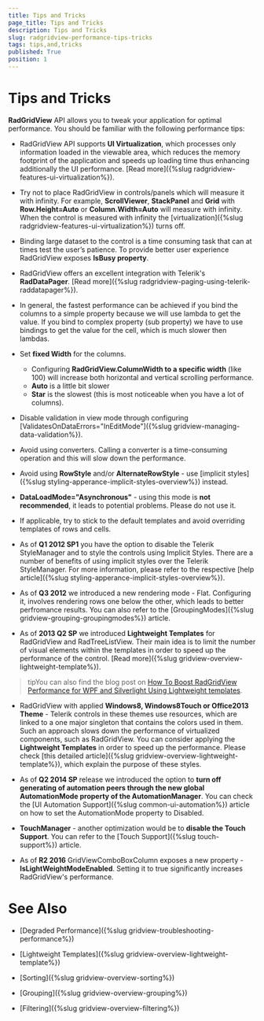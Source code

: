 ```yaml
---
title: Tips and Tricks
page_title: Tips and Tricks
description: Tips and Tricks
slug: radgridview-performance-tips-tricks
tags: tips,and,tricks
published: True
position: 1
---
```


# Tips and Tricks

__RadGridView__ API allows you to tweak your application for optimal performance. You should be familiar with the following performance tips:

* RadGridView API supports __UI Virtualization__, which processes only information loaded in the viewable area, which reduces the memory footprint of the application and speeds up loading time thus enhancing additionally the UI performance. [Read more]({%slug radgridview-features-ui-virtualization%}).
          
* Try not to place RadGridView in controls/panels which will measure it with infinity. For example, __ScrollViewer__, __StackPanel__ and __Grid__ with __Row.Height=Auto__ or __Column.Width=Auto__ will measure with infinity. When the control is measured with infinity the [virtualization]({%slug radgridview-features-ui-virtualization%}) turns off.  

* Binding large dataset to the control is a time consuming task that can at times test the user’s patience. To provide better user experience RadGridView exposes __IsBusy property__.
            
* RadGridView offers an excellent integration with Telerik's __RadDataPager__. [Read more]({%slug radgridview-paging-using-telerik-raddatapager%}).

* In general, the fastest performance can be achieved if you bind the columns to a simple property because we will use lambda to get the value. If you bind to complex property (sub property) we have to use bindings to get the value for the cell, which is much slower then lambdas.            

* Set __fixed Width__ for the columns. 
	* Configuring __RadGridView.ColumnWidth to a specific width__ (like 100) will increase both horizontal and vertical scrolling performance. 
	* __Auto__ is a little bit slower 
	* __Star__ is the slowest (this is most noticeable when you have a lot of columns).

* Disable validation in view mode through configuring [ValidatesOnDataErrors="InEditMode"]({%slug gridview-managing-data-validation%}).

* Avoid using converters. Calling a converter is a time-consuming operation and this will slow down the performance.

* Avoid using __RowStyle__ and/or __AlternateRowStyle__ - use [implicit styles]({%slug styling-apperance-implicit-styles-overview%}) instead. 
            
* __DataLoadMode="Asynchronous"__ - using this mode is __not recommended__, it leads to potential problems. Please do not use it.        

* If applicable, try to stick to the default templates and avoid overriding templates of rows and cells.
            
* As of __Q1 2012 SP1__ you have the option to disable the Telerik StyleManager and to style the controls using Implicit Styles. There are a number of benefits of using implicit styles over the Telerik StyleManager. For more information, please refer to the respective [help article]({%slug styling-apperance-implicit-styles-overview%}).
            
* As of __Q3 2012__ we introduced a new rendering mode - Flat. Configuring it, involves rendering rows one below the other, which leads to better perfromance results. You can also refer to the [GroupingModes]({%slug gridview-grouping-groupingmodes%}) article.
              
* As of __2013 Q2 SP__ we introduced __Lightweight Templates__ for RadGridView and RadTreeListView. Their main idea is to limit the number of visual elements within the templates in order to speed up the performance of the control. [Read more]({%slug gridview-overview-lightweight-template%}).

>tipYou can also find the blog post on [How To Boost RadGridView Performance for WPF and Silverlight Using Lightweight templates](http://www.telerik.com/blogs/how-to-boost-radgridview-performance-for-wpf-and-silverlight-using-lightweight-templates).

* RadGridView with applied __Windows8, Windows8Touch or Office2013 Theme__
                - Telerik controls in these themes use resources, which are linked to a one major singleton that contains the colors used in them. Such an approach slows down the performance of virtualized components, such as RadGridView. You can consider applying the __Lightweight Templates__ in order to speed up the performance. Please check [this detailed article]({%slug gridview-overview-lightweight-template%}), which explain the purpose of these styles.
              
* As of __Q2 2014 SP__ release we introduced the option to __turn off generating of automation peers through the new global AutomationMode property of the AutomationManager__. You can check the [UI Automation Support]({%slug common-ui-automation%}) article on how to set the AutomationMode property to Disabled.
            
* __TouchManager__ -  another optimization would be to __disable the Touch Support__. You can refer to the [Touch Support]({%slug touch-support%}) article.

* As of __R2 2016__ GridViewComboBoxColumn exposes a new property - __IsLightWeightModeEnabled__. Setting it to true significantly increases RadGridView's performance.
            
# See Also

 * [Degraded Performance]({%slug gridview-troubleshooting-performance%})

 * [Lightweight Templates]({%slug gridview-overview-lightweight-template%})

 * [Sorting]({%slug gridview-overview-sorting%})

 * [Grouping]({%slug gridview-overview-grouping%})

 * [Filtering]({%slug gridview-overview-filtering%})

